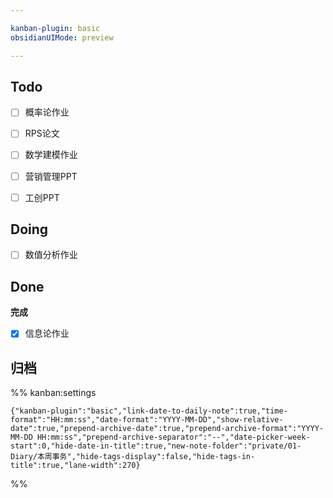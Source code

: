 ```yaml
---

kanban-plugin: basic
obsidianUIMode: preview

---
```


## Todo

- [ ] 概率论作业
- [ ] RPS论文
- [ ] 数学建模作业
- [ ] 营销管理PPT
- [ ] 工创PPT


## Doing

- [ ] 数值分析作业


## Done

**完成**
- [x] 信息论作业


## 归档





%% kanban:settings
```
{"kanban-plugin":"basic","link-date-to-daily-note":true,"time-format":"HH:mm:ss","date-format":"YYYY-MM-DD","show-relative-date":true,"prepend-archive-date":true,"prepend-archive-format":"YYYY-MM-DD HH:mm:ss","prepend-archive-separator":"--","date-picker-week-start":0,"hide-date-in-title":true,"new-note-folder":"private/01-Diary/本周事务","hide-tags-display":false,"hide-tags-in-title":true,"lane-width":270}
```
%%